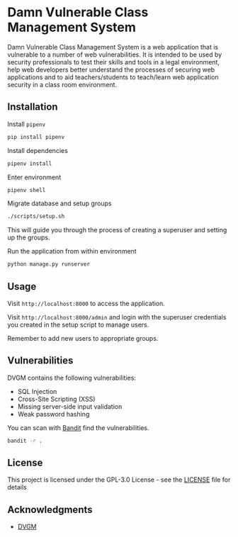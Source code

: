 # Damn Vulnerable Class Management System

Damn Vulnerable Class Management System is a web application that is vulnerable to a number of web vulnerabilities. It is intended to be used by security professionals to test their skills and tools in a legal environment, help web developers better understand the processes of securing web applications and to aid teachers/students to teach/learn web application security in a class room environment.

## Installation

Install `pipenv`

```bash
pip install pipenv
```

Install dependencies

```bash
pipenv install
```

Enter environment

```bash
pipenv shell
```

Migrate database and setup groups

```bash
./scripts/setup.sh
```

This will guide you through the process of creating a superuser and setting up the groups.

Run the application from within environment

```bash
python manage.py runserver
```

## Usage

Visit `http://localhost:8000` to access the application.

Visit `http://localhost:8000/admin` and login with the superuser credentials you created in the setup script to manage users.

Remember to add new users to appropriate groups.

## Vulnerabilities

DVGM contains the following vulnerabilities:
- SQL Injection
- Cross-Site Scripting (XSS)
- Missing server-side input validation
- Weak password hashing

You can scan with [Bandit](https://github.com/PyCQA/bandit) find the vulnerabilities.

```bash
bandit -r .
```

## License

This project is licensed under the GPL-3.0 License - see the [LICENSE](LICENSE) file for details

## Acknowledgments

* [DVGM](https://github.com/logicalhacking/dvgm)